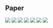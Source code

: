 <h2>Paper</h2>
<img src="/images/TheParetoPrincipleInSoftwareEngineering-1.jpg">
<img src="/images/TheParetoPrincipleInSoftwareEngineering-2.jpg">
<img src="/images/TheParetoPrincipleInSoftwareEngineering-3.jpg">
<img src="/images/TheParetoPrincipleInSoftwareEngineering-4.jpg">
<img src="/images/TheParetoPrincipleInSoftwareEngineering-5.jpg">
<img src="/images/TheParetoPrincipleInSoftwareEngineering-6.jpg">
<img src="/images/TheParetoPrincipleInSoftwareEngineering-7.jpg">
